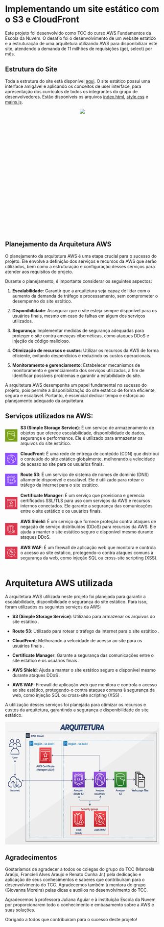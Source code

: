 
# Implementando um site estático com o S3 e CloudFront

Este projeto foi desenvolvido como TCC do curso AWS Fundamentos da Escola da Nuvem. O desafio foi o desenvolvimento de um website estático e a estruturação de uma arquitetura utilizando AWS para disponibilizar este site, atendendo a demanda de 11 milhões de requisições (get, select) por mês.

## Estrutura do Site

Toda a estrutura do site está disponível [aqui](./site). O site estático possui uma interface amigável e aplicando os conceitos de user interface, para apresentação dos currículos de todos os integrantes do grupo de desenvolvedores. Estão disponíveis os arquivos [index.html](./site/index.html), [style.css](./site/style.css) e [mains.js](./site/main.js).




<div style="display: flex; justify-content: center;">
    <img src="img\Webpage.png" height="400" />
</div>

## Planejamento da Arquitetura AWS

O planejamento da arquitetura AWS é uma etapa crucial para o sucesso do projeto. Ele envolve a definição dos serviços e recursos da AWS que serão utilizados, bem como a estruturação e configuração desses serviços para atender aos requisitos do projeto.

Durante o planejamento, é importante considerar os seguintes aspectos:

1. **Escalabilidade**: Garantir que a arquitetura seja capaz de lidar com o aumento da demanda de tráfego e processamento, sem comprometer o desempenho do site estático.

2. **Disponibilidade**: Assegurar que o site esteja sempre disponível para os usuários finais, mesmo em caso de falhas em algum dos serviços utilizados.

3. **Segurança**: Implementar medidas de segurança adequadas para proteger o site contra ameaças cibernéticas, como ataques DDoS e injeção de código malicioso.

4. **Otimização de recursos e custos**: Utilizar os recursos da AWS de forma eficiente, evitando desperdícios e reduzindo os custos operacionais.

5. **Monitoramento e gerenciamento**: Estabelecer mecanismos de monitoramento e gerenciamento dos serviços utilizados, a fim de identificar possíveis problemas e garantir a estabilidade do site.

A arquitetura AWS desempenha um papel fundamental no sucesso do projeto, pois permite a disponibilização do site estático de forma eficiente, segura e escalável. Portanto, é essencial dedicar tempo e esforço ao planejamento adequado da arquitetura.

## Serviços utilizados na AWS:


<div style="display: flex; align-items: center;">
    <img src="img\Arch_Amazon-Simple-Storage-Service_64.png" height="40" />
    <div style="margin-left: 10px;">
        <strong>S3 (Simple Storage Service)</strong>: É um serviço de armazenamento de objetos que oferece escalabilidade, disponibilidade de dados, segurança e performance. Ele é utilizado para armazenar os arquivos do site estático.
    </div>
</div>
<br>
<div style="display: flex; align-items: center;">
    <img src="img\Arch_Amazon-CloudFront_64.png" height="40" />
    <div style="margin-left: 10px;">
        <strong>CloudFront</strong>: É uma rede de entrega de conteúdo (CDN) que distribui o conteúdo do site estático globalmente, melhorando a velocidade de acesso ao site para os usuários finais.
    </div>
</div>
<br>
<div style="display: flex; align-items: center;">
    <img src="img\Arch_Amazon-Route-53_64.png" height="40" />
    <div style="margin-left: 10px;">
        <strong>Route 53</strong>: É um serviço de sistema de nomes de domínio (DNS) altamente disponível e escalável. Ele é utilizado para rotear o tráfego da internet para o site estático.
    </div>
</div>
<br>
<div style="display: flex; align-items: center;">
    <img src="img\Arch_AWS-Certificate-Manager_64.png" height="40" />
    <div style="margin-left: 10px;">
        <strong>Certificate Manager</strong>: É um serviço que provisiona e gerencia certificados SSL/TLS para uso com serviços da AWS e recursos internos conectados. Ele garante a segurança das comunicações entre o site estático e os usuários finais.
    </div>
</div>
<br>
<div style="display: flex; align-items: center;">
    <img src="img\Arch_AWS-Shield_64.png" height="40" />
    <div style="margin-left: 10px;">
        <strong>AWS Shield</strong>: É um serviço que fornece proteção contra ataques de negação de serviço distribuídos (DDoS) para recursos da AWS. Ele ajuda a manter o site estático seguro e disponível mesmo durante ataques DDoS.
    </div>
</div>
<br>
<div style="display: flex; align-items: center;">
    <img src="img\Arch_AWS-WAF_64.png" height="40" />
    <div style="margin-left: 10px;">
        <strong>AWS WAF</strong>: É um firewall de aplicação web que monitora e controla o acesso ao site estático, protegendo-o contra ataques comuns à segurança da web, como injeção SQL ou cross-site scripting (XSS).
    </div>
</div>
<br>

# Arquitetura AWS utilizada

A arquitetura AWS utilizada neste projeto foi planejada para garantir a escalabilidade, disponibilidade e segurança do site estático. Para isso, foram utilizados os seguintes serviços da AWS:

- **S3 (Simple Storage Service)**: Utilizado para armazenar os arquivos do site estático .

- **Route 53**: Utilizado para rotear o tráfego da internet para o site estático .

- **CloudFront**: Melhorando a velocidade de acesso ao site para os usuários finais  .

- **Certificate Manager**: Garante a segurança das comunicações entre o site estático e os usuários finais  .

- **AWS Shield**: Ajuda a manter o site estático seguro e disponível mesmo durante ataques DDoS  .

- **AWS WAF**: Firewall de aplicação web que monitora e controla o acesso ao site estático, protegendo-o contra ataques comuns à segurança da web, como injeção SQL ou cross-site scripting (XSS)  .

A utilização desses serviços foi planejada para otimizar os recursos e custos da arquitetura, garantindo a segurança e disponibilidade do site estático.

<div style="display: flex; justify-content: center;">
    <img src="img\arquitetura-aws.png" height="400" />
</div>

## Agradecimentos

Gostaríamos de agradecer a todos os colegas do grupo do TCC (Manoela Araújo, Francieli Alves Araujo e Renato Cunha Jr.) pela dedicação e aplicação de seus conhecimentos e saberes que contribuíram para o desenvolvimento do TCC. Agradecemos também à mentora do grupo (Giovanna Moreira) pelas dicas e auxílios no desenvolvimento do TCC.

Agradecemos à professora Juliana Aguiar e à instituição Escola da Nuvem por proporcionarem todo o conhecimento e embasamento sobre a AWS e suas soluções.

Obrigado a todos que contribuíram para o sucesso deste projeto!



